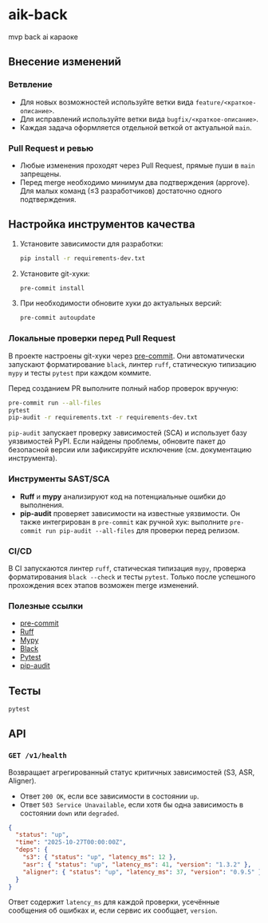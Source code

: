 # aik-back

mvp back ai караоке

## Внесение изменений

### Ветвление

- Для новых возможностей используйте ветки вида `feature/<краткое-описание>`.
- Для исправлений используйте ветки вида `bugfix/<краткое-описание>`.
- Каждая задача оформляется отдельной веткой от актуальной `main`.

### Pull Request и ревью

- Любые изменения проходят через Pull Request, прямые пуши в `main` запрещены.
- Перед merge необходимо минимум два подтверждения (approve). Для малых команд (≤3 разработчиков) достаточно одного подтверждения.

## Настройка инструментов качества

1. Установите зависимости для разработки:

   ```bash
   pip install -r requirements-dev.txt
   ```

2. Установите git-хуки:

   ```bash
   pre-commit install
   ```

3. При необходимости обновите хуки до актуальных версий:

   ```bash
   pre-commit autoupdate
   ```

### Локальные проверки перед Pull Request

В проекте настроены git-хуки через [pre-commit](https://pre-commit.com/). Они автоматически запускают форматирование `black`, линтер `ruff`, статическую типизацию `mypy` и тесты `pytest` при каждом коммите.

Перед созданием PR выполните полный набор проверок вручную:

```bash
pre-commit run --all-files
pytest
pip-audit -r requirements.txt -r requirements-dev.txt
```

`pip-audit` запускает проверку зависимостей (SCA) и использует базу уязвимостей PyPI. Если найдены проблемы, обновите пакет до безопасной версии или зафиксируйте исключение (см. документацию инструмента).

### Инструменты SAST/SCA

- **Ruff** и **mypy** анализируют код на потенциальные ошибки до выполнения.
- **pip-audit** проверяет зависимости на известные уязвимости. Он также интегрирован в `pre-commit` как ручной хук: выполните `pre-commit run pip-audit --all-files` для проверки перед релизом.

### CI/CD

В CI запускаются линтер `ruff`, статическая типизация `mypy`, проверка форматирования `black --check` и тесты `pytest`. Только после успешного прохождения всех этапов возможен merge изменений.

### Полезные ссылки

- [pre-commit](https://pre-commit.com/)
- [Ruff](https://docs.astral.sh/ruff/)
- [Mypy](https://mypy.readthedocs.io/en/stable/)
- [Black](https://black.readthedocs.io/en/stable/)
- [Pytest](https://docs.pytest.org/en/stable/)
- [pip-audit](https://pypi.org/project/pip-audit/)

## Тесты

```bash
pytest
```

## API

### `GET /v1/health`

Возвращает агрегированный статус критичных зависимостей (S3, ASR, Aligner).

- Ответ `200 OK`, если все зависимости в состоянии `up`.
- Ответ `503 Service Unavailable`, если хотя бы одна зависимость в состоянии `down` или `degraded`.

```json
{
  "status": "up",
  "time": "2025-10-27T00:00:00Z",
  "deps": {
    "s3": { "status": "up", "latency_ms": 12 },
    "asr": { "status": "up", "latency_ms": 41, "version": "1.3.2" },
    "aligner": { "status": "up", "latency_ms": 37, "version": "0.9.5" }
  }
}
```

Ответ содержит `latency_ms` для каждой проверки, усечённые сообщения об ошибках и, если сервис их сообщает, `version`.
